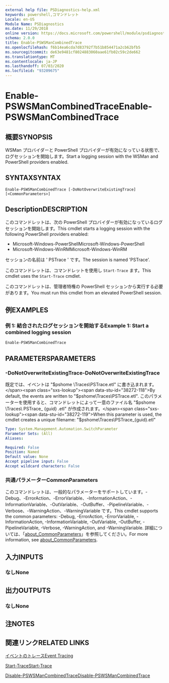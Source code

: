```yaml
---
external help file: PSDiagnostics-help.xml
keywords: powershell,コマンドレット
Locale: en-US
Module Name: PSDiagnostics
ms.date: 11/29/2018
online version: https://docs.microsoft.com/powershell/module/psdiagnostics/enable-pswsmancombinedtrace?view=powershell-7&WT.mc_id=ps-gethelp
schema: 2.0.0
title: Enable-PSWSManCombinedTrace
ms.openlocfilehash: f6b14ea6cda7d83792f7b51b854471a2cb62bfb5
ms.sourcegitcommit: de63e9481cf8024883060aae61fb02c59c2de662
ms.translationtype: MT
ms.contentlocale: ja-JP
ms.lasthandoff: 07/03/2020
ms.locfileid: "93209675"
---
```

# <span data-ttu-id="38272-103">Enable-PSWSManCombinedTrace</span><span class="sxs-lookup"><span data-stu-id="38272-103">Enable-PSWSManCombinedTrace</span></span>

## <span data-ttu-id="38272-104">概要</span><span class="sxs-lookup"><span data-stu-id="38272-104">SYNOPSIS</span></span>
<span data-ttu-id="38272-105">WSMan プロバイダーと PowerShell プロバイダーが有効になっている状態で、ログセッションを開始します。</span><span class="sxs-lookup"><span data-stu-id="38272-105">Start a logging session with the WSMan and PowerShell providers enabled.</span></span>

## <span data-ttu-id="38272-106">SYNTAX</span><span class="sxs-lookup"><span data-stu-id="38272-106">SYNTAX</span></span>

```
Enable-PSWSManCombinedTrace [-DoNotOverwriteExistingTrace] [<CommonParameters>]
```

## <span data-ttu-id="38272-107">Description</span><span class="sxs-lookup"><span data-stu-id="38272-107">DESCRIPTION</span></span>

<span data-ttu-id="38272-108">このコマンドレットは、次の PowerShell プロバイダーが有効になっているログセッションを開始します。</span><span class="sxs-lookup"><span data-stu-id="38272-108">This cmdlet starts a logging session with the following PowerShell providers enabled:</span></span>

- <span data-ttu-id="38272-109">Microsoft-Windows-PowerShell</span><span class="sxs-lookup"><span data-stu-id="38272-109">Microsoft-Windows-PowerShell</span></span>
- <span data-ttu-id="38272-110">Microsoft-Windows-WinRM</span><span class="sxs-lookup"><span data-stu-id="38272-110">Microsoft-Windows-WinRM</span></span>

<span data-ttu-id="38272-111">セッションの名前は ' PSTrace ' です。</span><span class="sxs-lookup"><span data-stu-id="38272-111">The session is named 'PSTrace'.</span></span>

<span data-ttu-id="38272-112">このコマンドレットは、コマンドレットを使用し `Start-Trace` ます。</span><span class="sxs-lookup"><span data-stu-id="38272-112">This cmdlet uses the `Start-Trace` cmdlet.</span></span>

<span data-ttu-id="38272-113">このコマンドレットは、管理者特権の PowerShell セッションから実行する必要があります。</span><span class="sxs-lookup"><span data-stu-id="38272-113">You must run this cmdlet from an elevated PowerShell session.</span></span>

## <span data-ttu-id="38272-114">例</span><span class="sxs-lookup"><span data-stu-id="38272-114">EXAMPLES</span></span>

### <span data-ttu-id="38272-115">例 1: 結合されたログセッションを開始する</span><span class="sxs-lookup"><span data-stu-id="38272-115">Example 1: Start a combined logging session</span></span>

```powershell
Enable-PSWSManCombinedTrace
```

## <span data-ttu-id="38272-116">PARAMETERS</span><span class="sxs-lookup"><span data-stu-id="38272-116">PARAMETERS</span></span>

### <span data-ttu-id="38272-117">-DoNotOverwriteExistingTrace</span><span class="sxs-lookup"><span data-stu-id="38272-117">-DoNotOverwriteExistingTrace</span></span>

<span data-ttu-id="38272-118">既定では、イベントは "$pshome \Traces\PSTrace.etl" に書き込まれます。</span><span class="sxs-lookup"><span data-stu-id="38272-118">By default, the events are written to "$pshome\Traces\PSTrace.etl".</span></span> <span data-ttu-id="38272-119">このパラメーターを使用すると、コマンドレットによって一意のファイル名 "$pshome \Traces\ PSTrace_ {guid} .etl" が作成されます。</span><span class="sxs-lookup"><span data-stu-id="38272-119">When this parameter is used, the cmdlet creates a unique filename: "$pshome\Traces\PSTrace_{guid}.etl"</span></span>

```yaml
Type: System.Management.Automation.SwitchParameter
Parameter Sets: (All)
Aliases:

Required: False
Position: Named
Default value: None
Accept pipeline input: False
Accept wildcard characters: False
```

### <span data-ttu-id="38272-120">共通パラメーター</span><span class="sxs-lookup"><span data-stu-id="38272-120">CommonParameters</span></span>

<span data-ttu-id="38272-121">このコマンドレットは、一般的なパラメーターをサポートしています。-Debug、-ErrorAction、-ErrorVariable、-InformationAction、-InformationVariable、-OutVariable、-OutBuffer、-PipelineVariable、-Verbose、-WarningAction、-WarningVariable です。</span><span class="sxs-lookup"><span data-stu-id="38272-121">This cmdlet supports the common parameters: -Debug, -ErrorAction, -ErrorVariable, -InformationAction, -InformationVariable, -OutVariable, -OutBuffer, -PipelineVariable, -Verbose, -WarningAction, and -WarningVariable.</span></span> <span data-ttu-id="38272-122">詳細については、「[about_CommonParameters](https://go.microsoft.com/fwlink/?LinkID=113216)」を参照してください。</span><span class="sxs-lookup"><span data-stu-id="38272-122">For more information, see [about_CommonParameters](https://go.microsoft.com/fwlink/?LinkID=113216).</span></span>

## <span data-ttu-id="38272-123">入力</span><span class="sxs-lookup"><span data-stu-id="38272-123">INPUTS</span></span>

### <span data-ttu-id="38272-124">なし</span><span class="sxs-lookup"><span data-stu-id="38272-124">None</span></span>

## <span data-ttu-id="38272-125">出力</span><span class="sxs-lookup"><span data-stu-id="38272-125">OUTPUTS</span></span>

### <span data-ttu-id="38272-126">なし</span><span class="sxs-lookup"><span data-stu-id="38272-126">None</span></span>

## <span data-ttu-id="38272-127">注</span><span class="sxs-lookup"><span data-stu-id="38272-127">NOTES</span></span>

## <span data-ttu-id="38272-128">関連リンク</span><span class="sxs-lookup"><span data-stu-id="38272-128">RELATED LINKS</span></span>

[<span data-ttu-id="38272-129">イベントのトレース</span><span class="sxs-lookup"><span data-stu-id="38272-129">Event Tracing</span></span>](/windows/desktop/ETW/event-tracing-portal)

[<span data-ttu-id="38272-130">Start-Trace</span><span class="sxs-lookup"><span data-stu-id="38272-130">Start-Trace</span></span>](start-trace.md)

[<span data-ttu-id="38272-131">Disable-PSWSManCombinedTrace</span><span class="sxs-lookup"><span data-stu-id="38272-131">Disable-PSWSManCombinedTrace</span></span>](Disable-PSWSManCombinedTrace.md)
